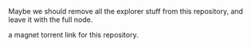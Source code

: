Maybe we should remove all the explorer stuff from this repository, and leave it with the full node.

a magnet torrent link for this repository.